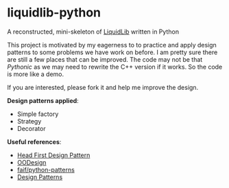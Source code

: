 # liquidlib-python

A reconstructed, mini-skeleton of [LiquidLib](http://zhang-group.github.io/LiquidLib/) written in Python


This project is motivated by my eagerness to to practice and apply design patterns to some problems we have work on before. I am pretty sure there are still a few places that can be improved. The code may not be that *Pythonic* as we may need to rewrite the C++ version if it works. So the code is more like a demo.

If you are interested, please fork it and help me improve the design.  



**Design patterns applied**:
* Simple factory
* Strategy
* Decorator  


**Useful references**:
* [Head First Design Pattern](http://shop.oreilly.com/product/9780596007126.do)
* [OODesign](http://www.oodesign.com/)
* [faif/python-patterns](https://github.com/faif/python-patterns)
* [Design Patterns](https://sourcemaking.com/design_patterns)
